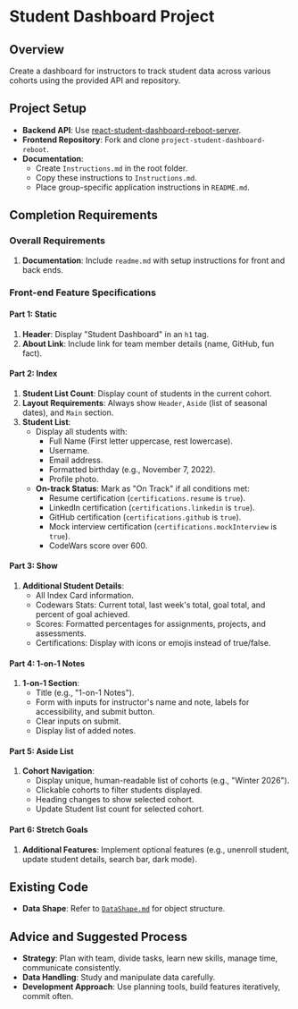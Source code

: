 # Student Dashboard Project

## Overview

Create a dashboard for instructors to track student data across various cohorts using the provided API and repository.

## Project Setup

- **Backend API**: Use [react-student-dashboard-reboot-server](https://github.com/10-3-pursuit/project-student-dashboard-reboot-server).
- **Frontend Repository**: Fork and clone `project-student-dashboard-reboot`.
- **Documentation**: 
  - Create `Instructions.md` in the root folder.
  - Copy these instructions to `Instructions.md`.
  - Place group-specific application instructions in `README.md`.

## Completion Requirements

### Overall Requirements

1. **Documentation**: Include `readme.md` with setup instructions for front and back ends.

### Front-end Feature Specifications

#### Part 1: Static

1. **Header**: Display "Student Dashboard" in an `h1` tag.
2. **About Link**: Include link for team member details (name, GitHub, fun fact).

#### Part 2: Index

1. **Student List Count**: Display count of students in the current cohort.
2. **Layout Requirements**: Always show `Header`, `Aside` (list of seasonal dates), and `Main` section.
3. **Student List**:
   - Display all students with:
     - Full Name (First letter uppercase, rest lowercase).
     - Username.
     - Email address.
     - Formatted birthday (e.g., November 7, 2022).
     - Profile photo.
   - **On-track Status**: Mark as "On Track" if all conditions met:
     - Resume certification (`certifications.resume` is `true`).
     - LinkedIn certification (`certifications.linkedin` is `true`).
     - GitHub certification (`certifications.github` is `true`).
     - Mock interview certification (`certifications.mockInterview` is `true`).
     - CodeWars score over 600.

#### Part 3: Show

1. **Additional Student Details**:
   - All Index Card information.
   - Codewars Stats: Current total, last week's total, goal total, and percent of goal achieved.
   - Scores: Formatted percentages for assignments, projects, and assessments.
   - Certifications: Display with icons or emojis instead of true/false.

#### Part 4: 1-on-1 Notes

1. **1-on-1 Section**:
   - Title (e.g., "1-on-1 Notes").
   - Form with inputs for instructor's name and note, labels for accessibility, and submit button.
   - Clear inputs on submit.
   - Display list of added notes.

#### Part 5: Aside List

1. **Cohort Navigation**:
   - Display unique, human-readable list of cohorts (e.g., "Winter 2026").
   - Clickable cohorts to filter students displayed.
   - Heading changes to show selected cohort.
   - Update Student list count for selected cohort.

#### Part 6: Stretch Goals

1. **Additional Features**: Implement optional features (e.g., unenroll student, update student details, search bar, dark mode).

## Existing Code

- **Data Shape**: Refer to [`DataShape.md`](./dataView.md) for object structure.

## Advice and Suggested Process

- **Strategy**: Plan with team, divide tasks, learn new skills, manage time, communicate consistently.
- **Data Handling**: Study and manipulate data carefully.
- **Development Approach**: Use planning tools, build features iteratively, commit often.

